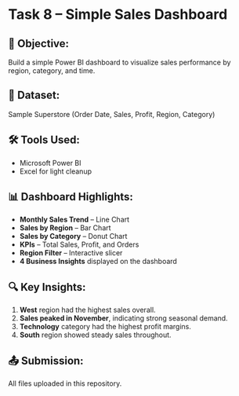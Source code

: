 # Task 8 – Simple Sales Dashboard

## 🎯 Objective:
Build a simple Power BI dashboard to visualize sales performance by region, category, and time.

## 📁 Dataset:
Sample Superstore (Order Date, Sales, Profit, Region, Category)

## 🛠 Tools Used:
- Microsoft Power BI
- Excel for light cleanup

## 📊 Dashboard Highlights:
- **Monthly Sales Trend** – Line Chart
- **Sales by Region** – Bar Chart
- **Sales by Category** – Donut Chart
- **KPIs** – Total Sales, Profit, and Orders
- **Region Filter** – Interactive slicer
- **4 Business Insights** displayed on the dashboard

## 🔍 Key Insights:
1. **West** region had the highest sales overall.
2. **Sales peaked in November**, indicating strong seasonal demand.
3. **Technology** category had the highest profit margins.
4. **South** region showed steady sales throughout.

## 📤 Submission:
All files uploaded in this repository.
